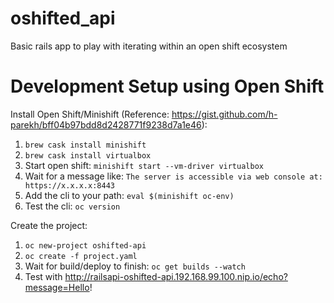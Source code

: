 # oshifted_api
Basic rails app to play with iterating within an open shift ecosystem

# Development Setup using Open Shift

Install Open Shift/Minishift (Reference: https://gist.github.com/h-parekh/bff04b97bdd8d2428771f9238d7a1e46):
1. `brew cask install minishift`
1. `brew cask install virtualbox`
1. Start open shift: `minishift start --vm-driver virtualbox`
1. Wait for a message like: `The server is accessible via web console at: https://x.x.x.x:8443`
1. Add the cli to your path: `eval $(minishift oc-env)`
1. Test the cli: `oc version`

Create the project:
1. `oc new-project oshifted-api`
1. `oc create -f project.yaml`
1. Wait for build/deploy to finish: `oc get builds --watch`
1. Test with http://railsapi-oshifted-api.192.168.99.100.nip.io/echo?message=Hello!
